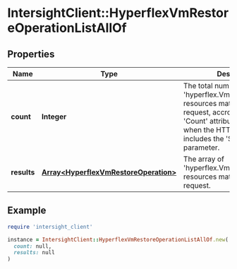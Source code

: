 # IntersightClient::HyperflexVmRestoreOperationListAllOf

## Properties

| Name | Type | Description | Notes |
| ---- | ---- | ----------- | ----- |
| **count** | **Integer** | The total number of &#39;hyperflex.VmRestoreOperation&#39; resources matching the request, accross all pages. The &#39;Count&#39; attribute is included when the HTTP GET request includes the &#39;$inlinecount&#39; parameter. | [optional] |
| **results** | [**Array&lt;HyperflexVmRestoreOperation&gt;**](HyperflexVmRestoreOperation.md) | The array of &#39;hyperflex.VmRestoreOperation&#39; resources matching the request. | [optional] |

## Example

```ruby
require 'intersight_client'

instance = IntersightClient::HyperflexVmRestoreOperationListAllOf.new(
  count: null,
  results: null
)
```

